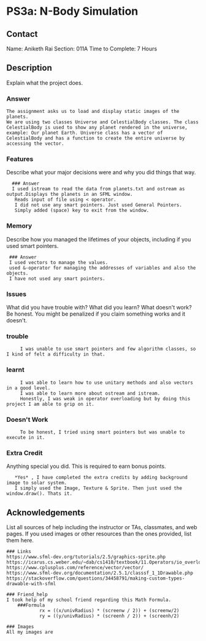 # PS3a: N-Body Simulation

## Contact
Name:  Aniketh Rai 
Section: 011A
Time to Complete: 7 Hours


## Description
Explain what the project does.

   ### Answer
    The assignment asks us to load and display static images of the planets.
    We are using two classes Universe and CelestialBody classes. The class CelestialBody is used to show any planet rendered in the universe, example: Our planet Earth. Universe class has a vector of CelestialBody and has a function to create the entire universe by accessing the vector.

### Features
Describe what your major decisions were and why you did things that way.
     
      ### Answer
      I used istream to read the data from planets.txt and ostream as output.Displays the planets in an SFML window.
       Reads input of file using < operator.  
       I did not use any smart pointers. Just used General Pointers.
       Simply added (space) key to exit from the window.


### Memory
Describe how you managed the lifetimes of your objects, including if you used smart pointers.

     ### Answer 
     I used vectors to manage the values.
     used &-operator for managing the addresses of variables and also the objects.
     I have not used any smart pointers.



### Issues
What did you have trouble with?  What did you learn?  What doesn't work?  Be honest.  You might be penalized if you claim something works and it doesn't.

   ### trouble
         I was unable to use smart pointers and few algorithm classes, so I kind of felt a difficulty in that.
   ### learnt
         I was able to learn how to use unitary methods and also vectors in a good level.
         I was able to learn more about ostream and istream.
         Honestly, I was weak in operator overloading but by doing this project I am able to grip on it.
   ### Doesn't Work
         To be honest, I tried using smart pointers but was unable to execute in it.
       

### Extra Credit
Anything special you did.  This is required to earn bonus points.
      
       *Yes* , I have completed the extra credits by adding background image to solar system.
       I simply used the Image, Texture & Sprite. Then just used the window.draw(). Thats it.



## Acknowledgements
List all sources of help including the instructor or TAs, classmates, and web pages.
If you used images or other resources than the ones provided, list them here.
    
    ### Links
    https://www.sfml-dev.org/tutorials/2.5/graphics-sprite.php
    https://icarus.cs.weber.edu/~dab/cs1410/textbook/11.Operators/io_overload.html
    https://www.cplusplus.com/reference/vector/vector/
    https://www.sfml-dev.org/documentation/2.5.1/classsf_1_1Drawable.php
    https://stackoverflow.com/questions/34458791/making-custom-types-drawable-with-sfml
    
    ### Friend_help
    I took help of my school friend regarding this Math Formula.
        ###Formula
                rx = ((x/univRadius) * (screenw / 2)) + (screenw/2)
                ry = ((y/univRadius) * (screenh / 2)) + (screenh/2)
    
    ### Images
    All my images are 
    